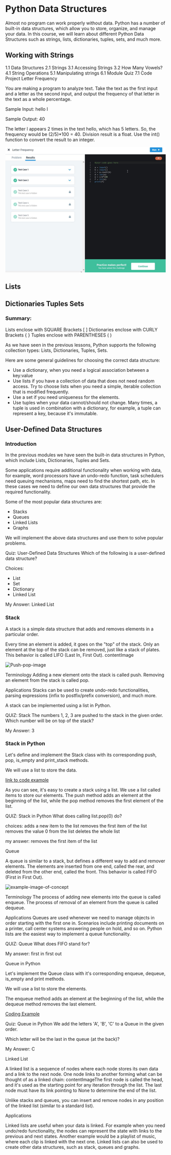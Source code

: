 # Python Data Structures
Almost no program can work properly without data. Python has a number of built-in data structures, which allow you to store, organize, and manage your data. In this course, we will learn about different Python Data Structures such as strings, lists, dictionaries, tuples, sets, and much more.

## Working with Strings 
1.1 Data Structures 
2.1 Strings 
3.1 Accessing Strings 
3.2 How Many Vowels? 
4.1 String Operations 
5.1 Manipulating strings 
6.1 Module Quiz
7.1 Code Project 
Letter Frequency


You are making a program to analyze text.
Take the text as the first input and a letter as the second input, and output the frequency of that letter in the text as a whole percentage.

Sample Input:
hello
l

Sample Output:
40

The letter l appears 2 times in the text hello, which has 5 letters. So, the frequency would be (2/5)*100 = 40.
Division result is a float. Use the int() function to convert the result to an integer.

![code-project](https://github.com/EO4wellness/T-I-L/blob/main/python/SoloLearn/Images/code-1-data-structures_letter-frequency.jpg) 


## Lists 

## Dictionaries Tuples Sets 

### Summary: 
Lists enclose with SQUARE Brackets [ ]
Dictionaries enclose with CURLY Brackets { }
Tuples enclose with PARENTHESES ( )  

As we have seen in the previous lessons, Python supports the following collection types: Lists, Dictionaries, Tuples, Sets.

Here are some general guidelines for choosing the correct data structure:
- Use a dictionary, when you need a logical association between a key:value
- Use lists if you have a collection of data that does not need random access. Try to choose lists when you need a simple, iterable collection that is modified frequently.
- Use a set if you need uniqueness for the elements.
- Use tuples when your data cannot/should not change.
Many times, a tuple is used in combination with a dictionary, for example, a tuple can represent a key, because it's immutable. 

## User-Defined Data Structures

### Introduction

In the previous modules we have seen the built-in data structures in Python, which include Lists, Dictionaries, Tuples and Sets.

Some applications require additional functionality when working with data, for example, word processors have an undo-redo function, task schedulers need queuing mechanisms, maps need to find the shortest path, etc.
In these cases we need to define our own data structures that provide the required functionality.

Some of the most popular data structures are:
- Stacks
- Queues
- Linked Lists
- Graphs

We will implement the above data structures and use them to solve popular problems.

Quiz: User-Defined Data Structures
Which of the following is a user-defined data structure?

Choices: 
- List
- Set
- Dictionary
- Linked List

 My Answer: Linked List

### Stack


A stack is a simple data structure that adds and removes elements in a particular order.

Every time an element is added, it goes on the "top" of the stack. Only an element at the top of the stack can be removed, just like a stack of plates. This behavior is called LIFO (Last In, First Out). contentImage

![Push-pop-image](https://api.sololearn.com/DownloadFile?id=3192)

Terminology
Adding a new element onto the stack is called push.
Removing an element from the stack is called pop.

Applications
Stacks can be used to create undo-redo functionalities, parsing expressions (infix to postfix/prefix conversion), and much more.

A stack can be implemented using a list in Python. 

QUIZ: Stack
The numbers 1, 2, 3 are pushed to the stack in the given order.
Which number will be on top of the stack?

My Answer: 3 

### Stack in Python


Let's define and implement the Stack class with its corresponding push, pop, is_empty and print_stack methods.

We will use a list to store the data. 

[link to code example](https://www.sololearn.com/learning/1159/4740/12173/1)

As you can see, it's easy to create a stack using a list.
We use a list called items to store our elements.
The push method adds an element at the beginning of the list, while the pop method removes the first element of the list. 

QUIZ: 
Stack in Python
What does calling list.pop(0) do?

choices: 
adds a new item to the list
removes the first item of the list
removes the value 0 from the list
deletes the whole list

my answer: removes the first item of the list

Queue


A queue is similar to a stack, but defines a different way to add and remover elements.
The elements are inserted from one end, called the rear, and deleted from the other end, called the front.
This behavior is called FIFO (First in First Out). 

![example-image-of-concept](https://api.sololearn.com/DownloadFile?id=3193)

Terminology
The process of adding new elements into the queue is called enqueue.
The process of removal of an element from the queue is called dequeue.

Applications
Queues are used whenever we need to manage objects in order starting with the first one in.
Scenarios include printing documents on a printer, call center systems answering people on hold, and so on.
Python lists are the easiest way to implement a queue functionality.

QUIZ: 
Queue
What does FIFO stand for?

My answer: first in first out 


Queue in Python


Let's implement the Queue class with it's corresponding enqueue, dequeue, is_empty and print methods.

We will use a list to store the elements. 

The enqueue method adds an element at the beginning of the list, while the dequeue method removes the last element. 

[Coding Example](https://www.sololearn.com/learning/1159/4741/12175/1)

Quiz: 
Queue in Python
We add the letters 'A', 'B', 'C' to a Queue in the given order.

Which letter will be the last in the queue (at the back)?

My Answer: C

Linked List


A linked list is a sequence of nodes where each node stores its own data and a link to the next node.
One node links to another forming what can be thought of as a linked chain: contentImageThe first node is called the head, and it's used as the starting point for any iteration through the list. The last node must have its link pointing to None to determine the end of the list.

Unlike stacks and queues, you can insert and remove nodes in any position of the linked list (similar to a standard list).

Applications


Linked lists are useful when your data is linked. For example when you need undo/redo functionality, the nodes can represent the state with links to the previous and next states. Another example would be a playlist of music, where each clip is linked with the next one.
Linked lists can also be used to create other data structures, such as stack, queues and graphs. 

